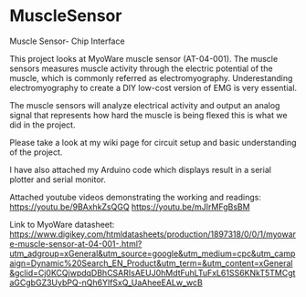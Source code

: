 # MuscleSensor
Muscle Sensor- Chip Interface

This project looks at MyoWare muscle sensor (AT-04-001). The muscle sensors measures muscle activity through the electric potential of the muscle, which is commonly referred as electromyography. Underestanding electromyography to create a DIY low-cost version of EMG is very essential.  

The muscle sensors will analyze electrical activity and output an analog signal that represents how hard the muscle is being flexed this is what we did in the project. 

Please take a look at my wiki page for circuit setup and basic understanding of the project. 

I have also attached my Arduino code which displays result in a serial plotter and serial monitor. 

Attached youtube videos demonstrating the working and readings: 
https://youtu.be/9BAxhkZsQGQ
https://youtu.be/mJIrMFgBsBM


Link to MyoWare datasheet: https://www.digikey.com/htmldatasheets/production/1897318/0/0/1/myoware-muscle-sensor-at-04-001-.html?utm_adgroup=xGeneral&utm_source=google&utm_medium=cpc&utm_campaign=Dynamic%20Search_EN_Product&utm_term=&utm_content=xGeneral&gclid=Cj0KCQjwpdqDBhCSARIsAEUJ0hMdtFuhLTuFxL61SS6KNkT5TMCgtaGCgbGZ3UybPQ-nQh6YlfSxQ_UaAheeEALw_wcB

